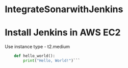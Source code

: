 # IntegrateSonarwithJenkins
# Install Jenkins in AWS EC2 
Use instance type - t2.medium

```python
    def hello_world():
        print("Hello, World!")```

